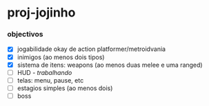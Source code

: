 # proj-jojinho

### objectivos

- [x] jogabilidade okay de action platformer/metroidvania
- [x] inimigos (ao menos dois tipos)
- [x] sistema de itens: weapons (ao menos duas melee e uma ranged)
- [ ] HUD _- trabalhando_
- [ ] telas: menu, pause, etc
- [ ] estagios simples (ao menos dois)
- [ ] boss
